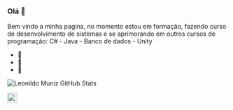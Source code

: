 ### Olá 👋
Bem vindo a minha pagina, no momento estou em formação, fazendo curso de desenvolvimento de sistemas e se aprimorando em outros cursos de programação:  C# - Java - Banco de dados - Unity
- 🔭 
- 🌱 
- 🤝 

![Leonildo Muniz GitHub Stats](https://github-readme-stats.vercel.app/api?username=LeonildoMuniz&show_icons=true)

<a target="_blank" href="https://www.linkedin.com/in/leonildo-muniz-89a1a598/">
  <img align="left" alt="LinkdeIN" width="22px" src="https://cdn.jsdelivr.net/npm/simple-icons@v3/icons/linkedin.svg" />
</a>
